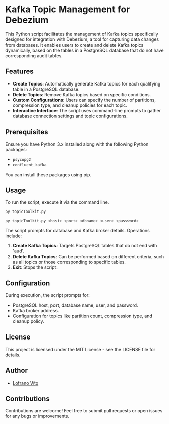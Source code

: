 # Kafka Topic Management for Debezium

This Python script facilitates the management of Kafka topics specifically designed for integration with Debezium, a tool for capturing data changes from databases. It enables users to create and delete Kafka topics dynamically, based on the tables in a PostgreSQL database that do not have corresponding audit tables.

## Features

- **Create Topics**: Automatically generate Kafka topics for each qualifying table in a PostgreSQL database.
- **Delete Topics**: Remove Kafka topics based on specific conditions.
- **Custom Configurations**: Users can specify the number of partitions, compression type, and cleanup policies for each topic.
- **Interactive Interface**: The script uses command-line prompts to gather database connection settings and topic configurations.

## Prerequisites

Ensure you have Python 3.x installed along with the following Python packages:
- `psycopg2`
- `confluent_kafka`

You can install these packages using pip.

## Usage

To run the script, execute it via the command line.
```bash
py topicToolkit.py 
```
```bash
py topicToolkit.py <host> <port> <dbname> <user> <password>
```
The script prompts for database and Kafka broker details. Operations include:
1. **Create Kafka Topics**: Targets PostgreSQL tables that do not end with 'aud'.
2. **Delete Kafka Topics**: Can be performed based on different criteria, such as all topics or those corresponding to specific tables.
3. **Exit**: Stops the script.

## Configuration

During execution, the script prompts for:
- PostgreSQL host, port, database name, user, and password.
- Kafka broker address.
- Configuration for topics like partition count, compression type, and cleanup policy.

## License

This project is licensed under the MIT License - see the LICENSE file for details.

## Author

- [Lofrano Vito](your-contact-information)

## Contributions

Contributions are welcome! Feel free to submit pull requests or open issues for any bugs or improvements.
